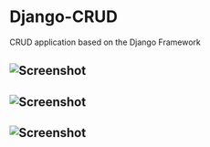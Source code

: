 Django-CRUD
===========

CRUD application based on the Django Framework

![Screenshot](https://github.com/feliperfranca/Django-CRUD/raw/master/screenshot1.png)
---
![Screenshot](https://github.com/feliperfranca/Django-CRUD/raw/master/screenshot2.png)
---
![Screenshot](https://github.com/feliperfranca/Django-CRUD/raw/master/screenshot3.png)
---